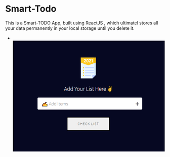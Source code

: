 # Smart-Todo
This is a Smart-TODO App, built using ReactJS , which ultimatel stores all your data permanently in your local storage until you delete it.
- &nbsp; ![alt text](https://github.com/sarwar1227/smart-todo/blob/main/outputs/output_1.png?raw=true)

